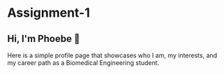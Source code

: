 # Assignment-1

## Hi, I'm Phoebe 👋 

Here is a simple profile page that showcases who I am, my interests, and my career path as a Biomedical Engineering student.
